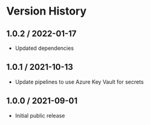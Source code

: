 # Version History

## 1.0.2 / 2022-01-17

- Updated dependencies

## 1.0.1 / 2021-10-13

- Update pipelines to use Azure Key Vault for secrets

## 1.0.0 / 2021-09-01

- Initial public release
